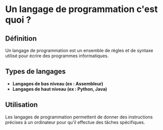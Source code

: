 # Un langage de programmation c'est quoi ?

## Définition
Un langage de programmation est un ensemble de règles et de syntaxe utilisé pour écrire des programmes informatiques.

## Types de langages
- **Langages de bas niveau (ex : Assembleur)**
- **Langages de haut niveau (ex : Python, Java)**

## Utilisation
Les langages de programmation permettent de donner des instructions précises à un ordinateur pour qu'il effectue des tâches spécifiques.
